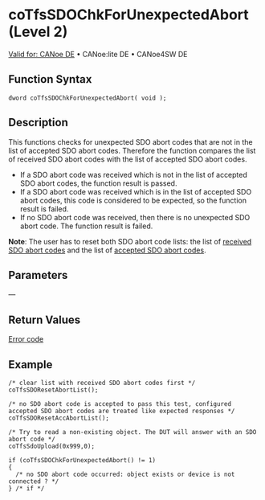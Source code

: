 # coTfsSDOChkForUnexpectedAbort (Level 2)

[Valid for: CANoe DE](../../../../Shared/FeatureAvailability.md) • CANoe:lite DE • CANoe4SW DE

## Function Syntax

```plaintext
dword coTfsSDOChkForUnexpectedAbort( void );
```

## Description

This functions checks for unexpected SDO abort codes that are not in the list of accepted SDO abort codes. Therefore the function compares the list of received SDO abort codes with the list of accepted SDO abort codes.

- If a SDO abort code was received which is not in the list of accepted SDO abort codes, the function result is passed.
- If a SDO abort code was received which is in the list of accepted SDO abort codes, this code is considered to be expected, so the function result is failed.
- If no SDO abort code was received, then there is no unexpected SDO abort code. The function result is failed.

**Note**: The user has to reset both SDO abort code lists: the list of [received SDO abort codes](CAPLfunctionCoTfsSdoResetAbortList.md) and the list of [accepted SDO abort codes](CAPLfunctionCoTfsSdoResetAccAbortList.md).

## Parameters

—

## Return Values

[Error code](../CAPLfunctionsCANopenNLTFSErrorCodes.md)

## Example

```plaintext
/* clear list with received SDO abort codes first */
coTfsSDOResetAbortList();

/* no SDO abort code is accepted to pass this test, configured accepted SDO abort codes are treated like expected responses */
coTfsSDOResetAccAbortList();

/* Try to read a non-existing object. The DUT will answer with an SDO abort code */
coTfsSdoUpload(0x999,0);

if (coTfsSDOChkForUnexpectedAbort() != 1)
{
  /* no SDO abort code occurred: object exists or device is not connected ? */
} /* if */
```
